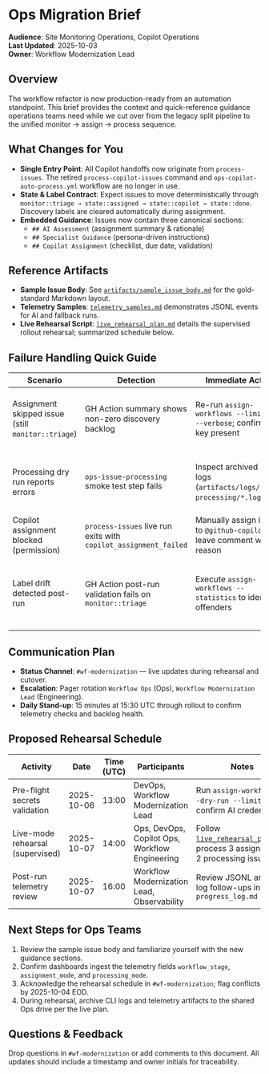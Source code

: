 # Ops Migration Brief

**Audience**: Site Monitoring Operations, Copilot Operations  \
**Last Updated**: 2025-10-03  \
**Owner**: Workflow Modernization Lead

## Overview
The workflow refactor is now production-ready from an automation standpoint. This brief provides the context and quick-reference guidance operations teams need while we cut over from the legacy split pipeline to the unified monitor → assign → process sequence.

## What Changes for You
- **Single Entry Point**: All Copilot handoffs now originate from `process-issues`. The retired `process-copilot-issues` command and `ops-copilot-auto-process.yml` workflow are no longer in use.
- **State & Label Contract**: Expect issues to move deterministically through `monitor::triage → state::assigned → state::copilot → state::done`. Discovery labels are cleared automatically during assignment.
- **Embedded Guidance**: Issues now contain three canonical sections:
  - `## AI Assessment` (assignment summary & rationale)
  - `## Specialist Guidance` (persona-driven instructions)
  - `## Copilot Assignment` (checklist, due date, validation)

## Reference Artifacts
- **Sample Issue Body**: See [`artifacts/sample_issue_body.md`](./artifacts/sample_issue_body.md) for the gold-standard Markdown layout.
- **Telemetry Samples**: [`telemetry_samples.md`](./telemetry_samples.md) demonstrates JSONL events for AI and fallback runs.
- **Live Rehearsal Script**: [`live_rehearsal_plan.md`](./live_rehearsal_plan.md) details the supervised rollout rehearsal; summarized schedule below.

## Failure Handling Quick Guide
| Scenario | Detection | Immediate Action | Follow-up |
| --- | --- | --- | --- |
| Assignment skipped issue (still `monitor::triage`) | GH Action summary shows non-zero discovery backlog | Re-run `assign-workflows --limit <n> --verbose`; confirm AI key present | Open incident ticket if retry fails twice; attach telemetry JSONL |
| Processing dry run reports errors | `ops-issue-processing` smoke test step fails | Inspect archived CLI logs (`artifacts/logs/issue-processing/*.log`) | Engage Issue Processing on-call; tag Workflow Modernization Lead |
| Copilot assignment blocked (permission) | `process-issues` live run exits with `copilot_assignment_failed` | Manually assign issue to `@github-copilot` and leave comment with reason | File GitHub ticket; track in rollout retrospective |
| Label drift detected post-run | GH Action post-run validation fails on `monitor::triage` | Execute `assign-workflows --statistics` to identify offenders | Update workflow configs if new label introduced; document in changelog |

## Communication Plan
- **Status Channel**: `#wf-modernization` — live updates during rehearsal and cutover.
- **Escalation**: Pager rotation `Workflow Ops` (Ops), `Workflow Modernization Lead` (Engineering).
- **Daily Stand-up**: 15 minutes at 15:30 UTC through rollout to confirm telemetry checks and backlog health.

## Proposed Rehearsal Schedule
| Activity | Date | Time (UTC) | Participants | Notes |
| --- | --- | --- | --- | --- |
| Pre-flight secrets validation | 2025-10-06 | 13:00 | DevOps, Workflow Modernization Lead | Run `assign-workflows --dry-run --limit 3` to confirm AI credentials |
| Live-mode rehearsal (supervised) | 2025-10-07 | 14:00 | Ops, DevOps, Copilot Ops, Workflow Engineering | Follow [`live_rehearsal_plan.md`](./live_rehearsal_plan.md); process 3 assignment + 2 processing issues |
| Post-run telemetry review | 2025-10-07 | 16:00 | Workflow Modernization Lead, Observability | Review JSONL artifacts; log follow-ups in `progress_log.md` |

## Next Steps for Ops Teams
1. Review the sample issue body and familiarize yourself with the new guidance sections.
2. Confirm dashboards ingest the telemetry fields `workflow_stage`, `assignment_mode`, and `processing_mode`.
3. Acknowledge the rehearsal schedule in `#wf-modernization`; flag conflicts by 2025-10-04 EOD.
4. During rehearsal, archive CLI logs and telemetry artifacts to the shared Ops drive per the live plan.

## Questions & Feedback
Drop questions in `#wf-modernization` or add comments to this document. All updates should include a timestamp and owner initials for traceability.
